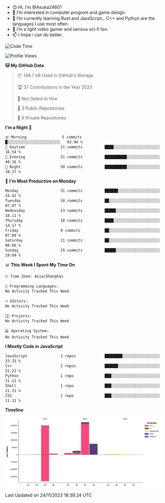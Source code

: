 - 😊 Hi, I’m @Asuka24601
- 👀 I’m interested in computer progrom and game design.
- 🌱 I’m currently learning Rust and JavaScript，C++ and Python are the languages I use most often.
- 💞️ I’m a light video gamer and serious sci-fi fan.
- 📫 I hope i can do better.

<!--START_SECTION:waka-->
![Code Time](http://img.shields.io/badge/Code%20Time-424%20hrs%2026%20mins-blue)

![Profile Views](http://img.shields.io/badge/Profile%20Views-0-blue)

**🐱 My GitHub Data** 

> 📦 148.7 kB Used in GitHub's Storage 
 > 
> 🏆 37 Contributions in the Year 2023
 > 
> 🚫 Not Opted to Hire
 > 
> 📜 3 Public Repositories 
 > 
> 🔑 9 Private Repositories 
 > 
**I'm a Night 🦉** 

```text
🌞 Morning                5 commits           █░░░░░░░░░░░░░░░░░░░░░░░░   03.94 % 
🌆 Daytime                21 commits          ████░░░░░░░░░░░░░░░░░░░░░   16.54 % 
🌃 Evening                51 commits          ██████████░░░░░░░░░░░░░░░   40.16 % 
🌙 Night                  50 commits          ██████████░░░░░░░░░░░░░░░   39.37 % 
```
📅 **I'm Most Productive on Monday** 

```text
Monday                   31 commits          ██████░░░░░░░░░░░░░░░░░░░   24.41 % 
Tuesday                  10 commits          ██░░░░░░░░░░░░░░░░░░░░░░░   07.87 % 
Wednesday                23 commits          █████░░░░░░░░░░░░░░░░░░░░   18.11 % 
Thursday                 18 commits          ████░░░░░░░░░░░░░░░░░░░░░   14.17 % 
Friday                   9 commits           ██░░░░░░░░░░░░░░░░░░░░░░░   07.09 % 
Saturday                 11 commits          ██░░░░░░░░░░░░░░░░░░░░░░░   08.66 % 
Sunday                   25 commits          █████░░░░░░░░░░░░░░░░░░░░   19.69 % 
```


📊 **This Week I Spent My Time On** 

```text
🕑︎ Time Zone: Asia/Shanghai

💬 Programming Languages: 
No Activity Tracked This Week

🔥 Editors: 
No Activity Tracked This Week

🐱‍💻 Projects: 
No Activity Tracked This Week

💻 Operating System: 
No Activity Tracked This Week
```

**I Mostly Code in JavaScript** 

```text
JavaScript               3 repos             ████████░░░░░░░░░░░░░░░░░   33.33 % 
C++                      2 repos             ██████░░░░░░░░░░░░░░░░░░░   22.22 % 
Python                   1 repo              ███░░░░░░░░░░░░░░░░░░░░░░   11.11 % 
Shell                    1 repo              ███░░░░░░░░░░░░░░░░░░░░░░   11.11 % 
CSS                      1 repo              ███░░░░░░░░░░░░░░░░░░░░░░   11.11 % 
```



**Timeline**

![Lines of Code chart](https://raw.githubusercontent.com/Asuka24601/Asuka24601/main/assets/bar_graph.png)


 Last Updated on 24/11/2023 18:38:24 UTC
<!--END_SECTION:waka-->
